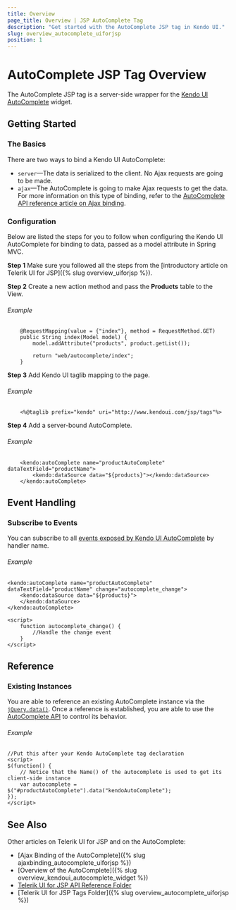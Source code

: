 ```yaml
---
title: Overview
page_title: Overview | JSP AutoComplete Tag
description: "Get started with the AutoComplete JSP tag in Kendo UI."
slug: overview_autocomplete_uiforjsp
position: 1
---
```


# AutoComplete JSP Tag Overview

The AutoComplete JSP tag is a server-side wrapper for the [Kendo UI AutoComplete](/api/javascript/ui/autocomplete) widget.

## Getting Started

### The Basics

There are two ways to bind a Kendo UI AutoComplete:

* `server`&mdash;The data is serialized to the client. No Ajax requests are going to be made.
* `ajax`&mdash;The AutoComplete is going to make Ajax requests to get the data. For more information on this type of binding, refer to the [AutoComplete API reference article on Ajax binding](/jsp/tags/autocomplete/ajax-binding).

### Configuration

Below are listed the steps for you to follow when configuring the Kendo UI AutoComplete for binding to data, passed as a model attribute in Spring MVC.

**Step 1** Make sure you followed all the steps from the [introductory article on Telerik UI for JSP]({% slug overview_uiforjsp %}).

**Step 2** Create a new action method and pass the **Products** table to the View.

###### Example

        @RequestMapping(value = {"index"}, method = RequestMethod.GET)
        public String index(Model model) {
            model.addAttribute("products", product.getList());

            return "web/autocomplete/index";
        }

**Step 3** Add Kendo UI taglib mapping to the page.

###### Example

        <%@taglib prefix="kendo" uri="http://www.kendoui.com/jsp/tags"%>

**Step 4** Add a server-bound AutoComplete.

###### Example

        <kendo:autoComplete name="productAutoComplete" dataTextField="productName">
            <kendo:dataSource data="${products}"></kendo:dataSource>
        </kendo:autoComplete>

## Event Handling

### Subscribe to Events

You can subscribe to all [events exposed by Kendo UI AutoComplete](/api/web/autocomplete#events) by handler name.

###### Example

    <kendo:autoComplete name="productAutoComplete" dataTextField="productName" change="autocomplete_change">
        <kendo:dataSource data="${products}">
        </kendo:dataSource>
    </kendo:autoComplete>

    <script>
        function autocomplete_change() {
            //Handle the change event
        }
    </script>

## Reference

### Existing Instances

You are able to reference an existing AutoComplete instance via the [`jQuery.data()`](http://api.jquery.com/jQuery.data/). Once a reference is established, you are able to use the [AutoComplete API](/api/web/autocomplete#methods) to control its behavior.

###### Example

    //Put this after your Kendo AutoComplete tag declaration
    <script>
    $(function() {
        // Notice that the Name() of the autocomplete is used to get its client-side instance
        var autocomplete = $("#productAutoComplete").data("kendoAutoComplete");
    });
    </script>

## See Also

Other articles on Telerik UI for JSP and on the AutoComplete:

* [Ajax Binding of the AutoComplete]({% slug ajaxbinding_autocomplete_uiforjsp %})
* [Overview of the AutoComplete]({% slug overview_kendoui_autocomplete_widget %})
* [Telerik UI for JSP API Reference Folder](/api/jsp/autocomplete/animation)
* [Telerik UI for JSP Tags Folder]({% slug overview_autocomplete_uiforjsp %})
